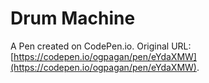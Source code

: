 # Drum Machine

A Pen created on CodePen.io. Original URL: [https://codepen.io/ogpagan/pen/eYdaXMW](https://codepen.io/ogpagan/pen/eYdaXMW).

